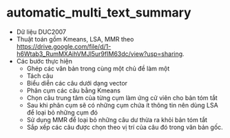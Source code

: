 # automatic_multi_text_summary

- Dữ liệu DUC2007
- Thuật toán gồm Kmeans, LSA, MMR theo https://drive.google.com/file/d/1-h6Wtab3_RumMXAihVMJl5ur9fIM63dc/view?usp=sharing.
- Các bước thực hiện
  + Ghép các văn bản trong cùng một chủ đề làm một
  + Tách câu
  + Biểu diễn các câu dưới dạng vector
  + Phân cụm các câu bằng Kmeans
  + Chọn câu trung tâm của từng cụm làm ứng cử viên cho bản tóm tắt
  + Sau khi phân cụm sẽ có những cụm chứa ít thông tin nên dùng LSA để loại bỏ những cụm đó
  + Sử dụng MMR để loại bỏ những câu dư thừa ra khỏi bản tóm tắt
  + Sắp xếp các câu được chọn theo vị trí của câu đó trong văn bản gốc.
